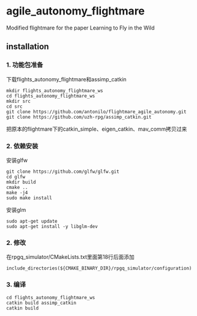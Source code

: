 # agile_autonomy_flightmare

Modified flightmare for the paper Learning to Fly in the Wild

## installation
### 1. 功能包准备
下载flights_autonomy_flightmare和assimp_catkin
```
mkdir flights_autonomy_flightmare_ws
cd flights_autonomy_flightmare_ws
mkdir src
cd src
git clone https://github.com/antonilo/flightmare_agile_autonomy.git
git clone https://github.com/uzh-rpg/assimp_catkin.git
```
把原本的flightmare下的catkin_simple、eigen_catkin、mav_comm拷贝过来
### 2. 依赖安装
安装glfw
```
git clone https://github.com/glfw/glfw.git
cd glfw
mkdir build
cmake ..
make -j4
sudo make install
```
安装glm
```
sudo apt-get update
sudo apt-get install -y libglm-dev
```
### 2. 修改
在rpgq_simulator/CMakeLists.txt里面第18行后面添加
```
include_directories(${CMAKE_BINARY_DIR}/rpgq_simulator/configuration)
```
### 3. 编译
```
cd flights_autonomy_flightmare_ws
catkin build assimp_catkin
catkin build
```


